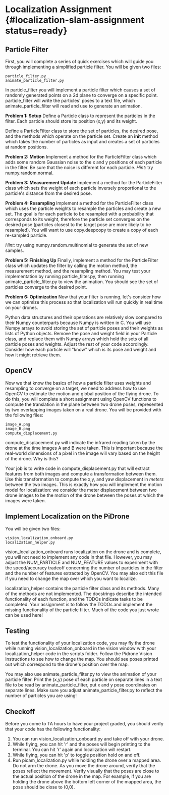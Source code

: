 # Localization Assignment {#localization-slam-assignment status=ready}

## Particle Filter
First, you will complete a series of quick exercises which will guide you through implementing a simplified particle filter. You will be given two files:

    particle_filter.py
    animate_particle_filter.py

In particle_filter you will implement a particle filter which causes a set of randomly generated points on a 2d plane to converge on a specific point. particle_filter will write the particles' poses to a text file, which animate_particle_filter will read and use to generate an animation.

**Problem 1: Setup**
Define a Particle class to represent the particles in the filter. Each particle should store its position (x,y) and its weight.

Define a ParticleFilter class to store the set of particles, the desired pose, and the methods which operate on the particle set.  Create an __init__ method which takes the number of particles as input and creates a set of particles at random positions.

**Problem 2: Motion**
Implement a method for the ParticleFilter class which adds some random Gaussian noise to the x and y positions of each particle in the filter. Be sure that the noise is different for each particle. *Hint:* try numpy.random.normal.

**Problem 3: Measurement Update**
Implement a method for the ParticleFilter class which sets the weight of each particle inversely proportional to the particle's distance from the desired pose.

**Problem 4: Resampling**
Implement a method for the ParticleFilter class which uses the particle weights to resample the particles and create a new set. The goal is for each particle to be resampled with a probability that corresponds to its weight, therefore the particle set converges on the desired pose (particles closest to the target pose are more likely to be resampled). You will want to use copy.deepcopy to create a copy of each re-sampled particle.

*Hint:* try using numpy.random.multinomial to generate the set of new samples.

**Problem 5: Finishing Up**
Finally, implement a method for the ParticleFilter class which updates the filter by calling the motion method, the measurement method, and the resampling method. You may test your implementation by running particle_filter.py, then running animate_particle_filter.py to view the animation. You should see the set of particles converge to the desired point.

**Problem 6: Optimization**
Now that your filter is running, let's consider how we can optimize this process so that localization will run quickly in real time on your drones.

Python data structures and their operations are relatively slow compared to their Numpy counterparts because Numpy is written in C. You will use Numpy arrays to avoid storing the set of particle poses and their weights as lists of Python objects. Remove the pose and weight field in your Particle class, and replace them with Numpy arrays which hold the sets of all particle poses and weights. Adjust the rest of your code accordingly. Consider how each particle will "know" which is its pose and weight and how it might retrieve them.

## OpenCV

Now we that know the basics of how a particle filter uses weights and resampling to converge on a target, we need to address how to use OpenCV to estimate the motion and global position of the flying drone. To do this, you will complete a short assignment using OpenCV functions to compute the translation in the plane between two drone poses, represented by two overlapping images taken on a real drone. You will be provided with the following files:

    image_A.png
    image_B.png
    compute_displacement.py

compute_displacement.py will indicate the infrared reading taken by the drone at the time images A and B were taken. This is important because the real-world dimensions of a pixel in the image will vary based on the height of the drone. Why is this?

Your job is to write code in compute_displacement.py that will extract features from both images and compute a transformation between them. Use this transformation to compute the x,y, and yaw displacement in *meters* between the two images. This is exactly how you will implement the motion model for localization: we consider the meter displacement between two drone images to be the motion of the drone between the poses at which the images were taken.

## Implement Localization on the PiDrone
You will be given two files:

    vision_localization_onboard.py
    localization_helper.py

vision_localization_onboard runs localization on the drone and is complete, you will not need to implement any code in that file. However, you may adjust the NUM_PARTICLE and NUM_FEATURE values to experiment with the speed/accuracy tradeoff concerning the number of particles in the filter and the number of features extracted by OpenCV. You may also edit this file if you need to change the map over which you want to localize.

localization_helper contains the particle filter class and its methods. Many of the methods are not implemented. The docstrings describe the intended functionality of each function, and the TODOs indicate tasks to be completed. Your assignment is to follow the TODOs and implement the missing functionality of the particle filter. Much of the code you just wrote can be used here!

## Testing
To test the functionality of your localization code, you may fly the drone while running vision_localization_onboard in the vision window with your localization_helper code in the scripts folder. Follow the Pidrone Vision Instructions to see how to change the map. You should see poses printed out which correspond to the drone's position over the map.

You may also use animate_particle_filter.py to view the animation of your particle filter. Print the (x,y) pose of each particle on separate lines in a text file to be read by animate_particle_filter, put x and y pose coordinates on separate lines. Make sure you adjust animate_particle_filter.py to reflect the number of particles you are using!

## Checkoff
Before you come to TA hours to have your project graded, you should verify that your code has the following functionality:

 1. You can run vision_localization_onboard.py and take off with your drone.
 2. While flying, you can hit 'r' and the poses will begin printing to the terminal. You can hit 'r' again and localization will restart.
 3. While flying, you can hit 'p' to toggle position hold on and off.
 4. Run picam_localization.py while holding the drone over a mapped area. Do not arm the drone. As you move the drone around, verify that the poses reflect the movement. Verify visually that the poses are close to the actual position of the drone in the map. For example, if you are holding the drone above the bottom left corner of the mapped area, the pose should be close to (0,0).

